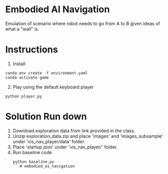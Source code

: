 # Embodied AI Navigation

Emulation of scenario where robot needs to go from A to B given ideas of what a "wall" is.

# Instructions
1. Install
```commandline
conda env create -f environment.yaml
conda activate game
```

2. Play using the default keyboard player
```commandline
python player.py
```

# Solution Run down
1. Download exploration data from link provided in the class.
2. Unzip exploration_data.zip and place 'images' and 'images_subsample' under 'vis_nav_player/data' folder.
3. Place 'startup.json' under 'vis_nav_player/' folder.
4. Run baseline code
   ```
   python baseline.py
   ```# embodied_ai_navigation

